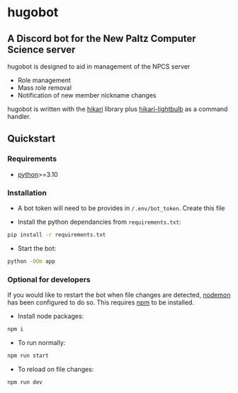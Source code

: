 # hugobot

## A Discord bot for the New Paltz Computer Science server 

hugobot is designed to aid in management of the NPCS server

- Role management
- Mass role removal
- Notification of new member nickname changes

hugobot is written with the [hikari](https://github.com/hikari-py/hikari) library plus [hikari-lightbulb](https://github.com/tandemdude/hikari-lightbulb) as a command handler.

## Quickstart

### Requirements

- [python](https://www.python.org/)>=3.10

### Installation

- A bot token will need to be provides in `/.env/bot_token`. Create this file

- Install the python dependancies from `requirements.txt`:
```sh
pip install -r requirements.txt
```

- Start the bot:
```sh
python -OOm app
```

### Optional for developers

If you would like to restart the bot when file changes are detected, [nodemon](https://nodemon.io/) has been configured to do so. This requires [npm](https://nodejs.org/en/) to be installed.

- Install node packages:
```sh
npm i
```

- To run normally:
```sh
npm run start
```

- To reload on file changes:
```sh
npm run dev
```

